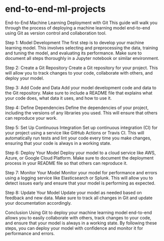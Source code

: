 # end-to-end-ml-projects

End-to-End Machine Learning Deployment with Git
This guide will walk you through the process of deploying a machine learning model end-to-end using Git as version control and collaboration tool.

Step 1: Model Development
The first step is to develop your machine learning model. This involves selecting and preprocessing the data, training and tuning the model, and evaluating its performance. Make sure to document all steps thoroughly in a Jupyter notebook or similar environment.

Step 2: Create a Git Repository
Create a Git repository for your project. This will allow you to track changes to your code, collaborate with others, and deploy your model.

Step 3: Add Code and Data
Add your model development code and data to the Git repository. Make sure to include a README file that explains what your code does, what data it uses, and how to use it.

Step 4: Define Dependencies
Define the dependencies of your project, including the versions of any libraries you used. This will ensure that others can reproduce your work.

Step 5: Set Up Continuous Integration
Set up continuous integration (CI) for your project using a service like GitHub Actions or Travis CI. This will automatically run tests and lint your code every time you make changes, ensuring that your code is always in a working state.

Step 6: Deploy Your Model
Deploy your model to a cloud service like AWS, Azure, or Google Cloud Platform. Make sure to document the deployment process in your README file so that others can reproduce it.

Step 7: Monitor Your Model
Monitor your model for performance and errors using a logging service like Elasticsearch or Splunk. This will allow you to detect issues early and ensure that your model is performing as expected.

Step 8: Update Your Model
Update your model as needed based on feedback and new data. Make sure to track all changes in Git and update your documentation accordingly.

Conclusion
Using Git to deploy your machine learning model end-to-end allows you to easily collaborate with others, track changes to your code, and ensure that your model is always in a working state. By following these steps, you can deploy your model with confidence and monitor it for performance and errors.